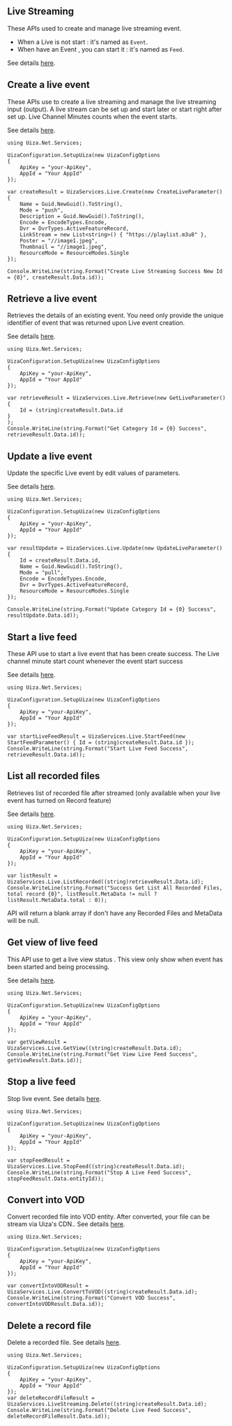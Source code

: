 ## Live Streaming
These APIs used to create and manage live streaming event.
* When a Live is not start : it's named as `Event`.
* When have an Event , you can start it : it's named as `Feed`.

See details [here](https://docs.uiza.io/#live-streaming).

## Create a live event
These APIs use to create a live streaming and manage the live streaming input (output).
A live stream can be set up and start later or start right after set up.
Live Channel Minutes counts when the event starts.

See details [here](https://docs.uiza.io/#create-a-live-event).

```Cshard
using Uiza.Net.Services;

UizaConfiguration.SetupUiza(new UizaConfigOptions
{
	ApiKey = "your-ApiKey",
	AppId = "Your AppId"
});

var createResult = UizaServices.Live.Create(new CreateLiveParameter()
{
	Name = Guid.NewGuid().ToString(),
	Mode = "push",
	Description = Guid.NewGuid().ToString(),
	Encode = EncodeTypes.Encode,
	Dvr = DvrTypes.ActiveFeatureRecord,
	LinkStream = new List<string>() { "https://playlist.m3u8" },
	Poster = "//image1.jpeg",
	Thumbnail = "//image1.jpeg",
	ResourceMode = ResourceModes.Single
});

Console.WriteLine(string.Format("Create Live Streaming Success New Id = {0}", createResult.Data.id));

```

## Retrieve a live event
Retrieves the details of an existing event.
You need only provide the unique identifier of event that was returned upon Live event creation.

See details [here](https://docs.uiza.io/#retrieve-a-live-event).

```Cshard
using Uiza.Net.Services;

UizaConfiguration.SetupUiza(new UizaConfigOptions
{
	ApiKey = "your-ApiKey",
	AppId = "Your AppId"
});

var retrieveResult = UizaServices.Live.Retrieve(new GetLiveParameter()
{
	Id = (string)createResult.Data.id
}
);
Console.WriteLine(string.Format("Get Category Id = {0} Success", retrieveResult.Data.id));
```

## Update a live event
Update the specific Live event by edit values of parameters.

See details [here](https://docs.uiza.io/#update-a-live-event).

```Cshard
using Uiza.Net.Services;

UizaConfiguration.SetupUiza(new UizaConfigOptions
{
	ApiKey = "your-ApiKey",
	AppId = "Your AppId"
});

var resultUpdate = UizaServices.Live.Update(new UpdateLiveParameter()
{
	Id = createResult.Data.id,
	Name = Guid.NewGuid().ToString(),
	Mode = "pull",
	Encode = EncodeTypes.Encode,
	Dvr = DvrTypes.ActiveFeatureRecord,
	ResourceMode = ResourceModes.Single
});

Console.WriteLine(string.Format("Update Category Id = {0} Success", resultUpdate.Data.id));
```

## Start a live feed
These API use to start a live event that has been create success.
The Live channel minute start count whenever the event start success

See details [here](https://docs.uiza.io/#start-a-live-feed).

```Cshard
using Uiza.Net.Services;

UizaConfiguration.SetupUiza(new UizaConfigOptions
{
	ApiKey = "your-ApiKey",
	AppId = "Your AppId"
});

var startLiveFeedResult = UizaServices.Live.StartFeed(new StartFeedParameter() { Id = (string)createResult.Data.id });
Console.WriteLine(string.Format("Start Live Feed Success", retrieveResult.Data.id));
```

## List all recorded files
Retrieves list of recorded file after streamed (only available when your live event has turned on Record feature)

See details [here](https://docs.uiza.io/#list-all-recorded-files).

```Cshard
using Uiza.Net.Services;

UizaConfiguration.SetupUiza(new UizaConfigOptions
{
	ApiKey = "your-ApiKey",
	AppId = "Your AppId"
});

var listResult = UizaServices.Live.ListRecorded((string)retrieveResult.Data.id);
Console.WriteLine(string.Format("Success Get List All Recorded Files, total record {0}", listResult.MetaData != null ? listResult.MetaData.total : 0));
```
API will return a blank array if don't have any Recorded Files and MetaData will be null.

## Get view of live feed
This API use to get a live view status . This view only show when event has been started and being processing.

See details [here](https://docs.uiza.io/#get-view-of-live-feed).

```Cshard
using Uiza.Net.Services;

UizaConfiguration.SetupUiza(new UizaConfigOptions
{
	ApiKey = "your-ApiKey",
	AppId = "Your AppId"
});

var getViewResult = UizaServices.Live.GetView((string)createResult.Data.id);
Console.WriteLine(string.Format("Get View Live Feed Success", getViewResult.Data.id));
```

## Stop a live feed
Stop live event.
See details [here](https://docs.uiza.io/#stop-a-live-feed).

```Cshard
using Uiza.Net.Services;

UizaConfiguration.SetupUiza(new UizaConfigOptions
{
	ApiKey = "your-ApiKey",
	AppId = "Your AppId"
});

var stopFeedResult = UizaServices.Live.StopFeed((string)createResult.Data.id);
Console.WriteLine(string.Format("Stop A Live Feed Success", stopFeedResult.Data.entityId));
```


## Convert into VOD
Convert recorded file into VOD entity. After converted, your file can be stream via Uiza's CDN..
See details [here](https://docs.uiza.io/#convert-into-vod).

```Cshard
using Uiza.Net.Services;

UizaConfiguration.SetupUiza(new UizaConfigOptions
{
	ApiKey = "your-ApiKey",
	AppId = "Your AppId"
});

var convertIntoVODResult = UizaServices.Live.ConvertToVOD((string)createResult.Data.id);
Console.WriteLine(string.Format("Convert VOD Success", convertIntoVODResult.Data.id));
```


## Delete a record file
Delete a recorded file.
See details [here](https://docs.uiza.io/#delete-a-record-file).
```Cshard
using Uiza.Net.Services;

UizaConfiguration.SetupUiza(new UizaConfigOptions	
{	
	ApiKey = "your-ApiKey",	
	AppId = "Your AppId"	
});	
var deleteRecordFileResult = UizaServices.LiveStreaming.Delete((string)createResult.Data.id);	
Console.WriteLine(string.Format("Delete Live Feed Success", deleteRecordFileResult.Data.id));
```
